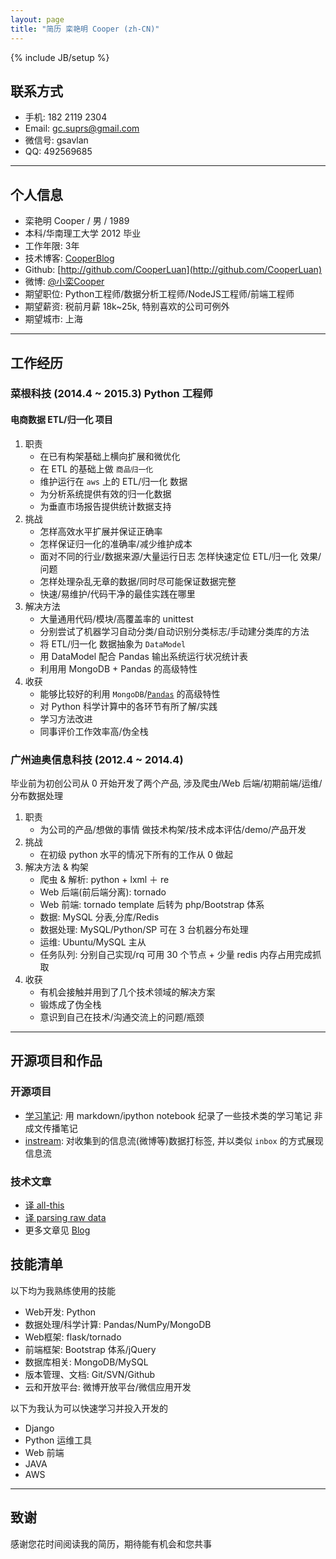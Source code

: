 ```yaml
---
layout: page
title: "简历 栾艳明 Cooper (zh-CN)"
---
```

{% include JB/setup %}

<!--
## 先讲讲怎样才是一份好的技术简历

首先，一份好的简历不光说明事实，更通过FAB模式来增强其说服力。

 - Feature: 是什么
 - Advantage: 比别人好在哪些地方
 - Benefit: 如果雇佣你，招聘方会得到什么好处 

其次，写简历和写议论文不同，过分的论证会显得自夸，反而容易引起反感，所以要点到为止。这里的技巧是，提供论据，把论点留给阅读简历的人自己去得出。放论据要具体，最基本的是要数字化，好的论据要让人印象深刻。

举个例子，下边内容是虚构的: 

2006年，我参与了手机XX网发布系统WAPCMS的开发（```这部分是大家都会写的```）。作为核心程序员，我不但完成了网站界面、调度队列的开发工作，更提出了高效的组件级缓存系统，通过碎片化缓冲有效的提升了系统的渲染效率。（```这部分是很多同学忘掉的，要写出你在这个项目中具体负责的部分，以及你贡献出来的价值。```）在该系统上线后，Web前端性能从10QPS提升到200QPS，服务器由10台减少到3台（``` 通过量化的数字来增强可信度 ```）。2008年我升任WAPCMS项目负责人，带领一个3人小组支持着每天超过2亿的PV（``` 这就是Benefit。你能带给前雇主的价值，也就是你能带给新雇主的价值。 ```）。

有同学问，如果我在项目里边没有那么显赫的成绩可以说怎么办？讲不出成绩时，就讲你的成长。因为学习能力也是每家公司都看中的东西。你可以写你在这个项目里边遇到了一个什么样的问题，别人怎么解决的，你怎么解决的，你的方案好在什么地方，最终这个方案的效果如何。

具体、量化、有说服力，是技术简历特别需要注重的地方。

（以上内容在写完简历后，对每一段进行评估，完成后再删除）

-->

## 联系方式

- 手机: 182 2119 2304
- Email: gc.suprs@gmail.com
- 微信号: gsavlan
- QQ: 492569685

---

## 个人信息

 - 栾艳明 Cooper / 男 / 1989
 - 本科/华南理工大学 2012 毕业
 - 工作年限: 3年
 - 技术博客: [CooperBlog](http://cooperluan.github.io)
 - Github: [http://github.com/CooperLuan](http://github.com/CooperLuan)
 - 微博: [@小栾Cooper](http://weibo.com/gsavl)
 - 期望职位: Python工程师/数据分析工程师/NodeJS工程师/前端工程师
 - 期望薪资: 税前月薪 18k~25k, 特别喜欢的公司可例外
 - 期望城市: 上海

---

## 工作经历

### 菜根科技 (2014.4 ~ 2015.3) Python 工程师

<!--
我在此项目负责了哪些工作，分别在哪些地方做得出色/和别人不一样/成长快，这个项目中，我最困难的问题是什么，我采取了什么措施，最后结果如何。这个项目中，我最自豪的技术细节是什么，为什么，实施前和实施后的数据对比如何，同事和领导对此的反应如何。
-->

#### 电商数据 ETL/归一化 项目

1. 职责
    - 在已有构架基础上横向扩展和微优化
    - 在 ETL 的基础上做 `商品归一化`
    - 维护运行在 `aws` 上的 ETL/归一化 数据
    - 为分析系统提供有效的归一化数据
    - 为垂直市场报告提供统计数据支持
2. 挑战
    - 怎样高效水平扩展并保证正确率
    - 怎样保证归一化的准确率/减少维护成本
    - 面对不同的行业/数据来源/大量运行日志 怎样快速定位 ETL/归一化 效果/问题
    - 怎样处理杂乱无章的数据/同时尽可能保证数据完整
    - 快速/易维护/代码干净的最佳实践在哪里
3. 解决方法
    - 大量通用代码/模块/高覆盖率的 unittest
    - 分别尝试了机器学习自动分类/自动识别分类标志/手动建分类库的方法
    - 将 ETL/归一化 数据抽象为 `DataModel`
    + 用 DataModel 配合 Pandas 输出系统运行状况统计表
    - 利用用 MongoDB + Pandas 的高级特性
4. 收获
    + 能够比较好的利用 `MongoDB`/[`Pandas`](http://pandas.pydata.org) 的高级特性
    + 对 Python 科学计算中的各环节有所了解/实践
    + 学习方法改进
    + 同事评价工作效率高/伪全栈

### 广州迪奥信息科技 (2012.4 ~ 2014.4)

毕业前为初创公司从 0 开始开发了两个产品, 涉及爬虫/Web 后端/初期前端/运维/分布数据处理

1. 职责
    - 为公司的产品/想做的事情 做技术构架/技术成本评估/demo/产品开发
2. 挑战
    - 在初级 python 水平的情况下所有的工作从 0 做起
3. 解决方法 & 构架
    - 爬虫 & 解析: python + lxml ＋ re
    - Web 后端(前后端分离): tornado
    - Web 前端: tornado template 后转为 php/Bootstrap 体系
    - 数据: MySQL 分表,分库/Redis
    - 数据处理: MySQL/Python/SP 可在 3 台机器分布处理
    - 运维: Ubuntu/MySQL 主从
    - 任务队列: 分别自己实现/rq 可用 30 个节点 + 少量 redis 内存占用完成抓取
4. 收获
    - 有机会接触并用到了几个技术领域的解决方案
    - 锻炼成了伪全栈
    - 意识到自己在技术/沟通交流上的问题/瓶颈

---

## 开源项目和作品

### 开源项目

 - [学习笔记](https://github.com/CooperLuan/devops.notes): 用 markdown/ipython notebook 纪录了一些技术类的学习笔记 非成文传播笔记
 - [instream](https://github.com/CooperLuan/instream): 对收集到的信息流(微博等)数据打标签, 并以类似 `inbox` 的方式展现信息流

### 技术文章

- [译 all-this](http://cooperluan.github.io/javascript/translation/2015/02/08/all-this-in-javascript/)
- [译 parsing raw data](http://cooperluan.github.io/data/2015/01/29/parsing-raw-data/)
- 更多文章见 [Blog](http://cooperluan.github.io/)

## 技能清单

以下均为我熟练使用的技能

- Web开发: Python
- 数据处理/科学计算: Pandas/NumPy/MongoDB
- Web框架: flask/tornado
- 前端框架: Bootstrap 体系/jQuery
- 数据库相关: MongoDB/MySQL
- 版本管理、文档: Git/SVN/Github
- 云和开放平台: 微博开放平台/微信应用开发

以下为我认为可以快速学习并投入开发的

- Django
- Python 运维工具
- Web 前端
- JAVA
- AWS

---

## 致谢
感谢您花时间阅读我的简历，期待能有机会和您共事

